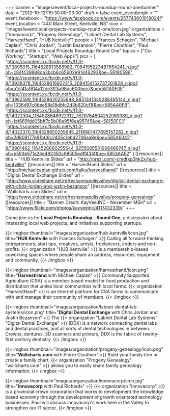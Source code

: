 +++
banner = "images/event/local-projects-roundup-round-one/banner"
date = "2012-10-12T19:30:00-03:00"
draft = false
event_eventbright = ""
event_facebook = "https://www.facebook.com/events/257743601018024/"
event_location = "440 Main Street, Kentville, NS"
icon = "images/event/local-projects-roundup-round-one/icon.jpg"
organizations = ["innovacorp", "Progeny Genealogy", "Labnet Dental Lab Systems", "HarvestHand", "HUB Kentville"]
people = ["Frances Schagen", "Michael Caplan", "Chris Jordan", "Justin Bezanson", "Pierre Clouthier", "Paul Richards"]
title = "Local Projects Roundup: Round One"
topics = ["Co-Working", "Startups", "Web Apps"]
pics = [
    "https://scontent.xx.fbcdn.net/v/t1.0-9/13895015_1164528613588982_7084195223487654241_n.jpg?oh=c84f439888da3bcb6c65602e91d46293&oe=58190596",
    "https://scontent.xx.fbcdn.net/v/t1.0-9/13938378_1164528616922315_2094154152737261828_n.jpg?oh=a1cf41af814a12de3ff3a98dc6005ec7&oe=581A0F0F",
    "https://scontent.xx.fbcdn.net/v/t1.0-9/13962599_1164528620255648_8851341349288495144_n.jpg?oh=1036d97c0bee68e18dbfc2d3b920cf1f&oe=585AA0FB",
    "https://scontent.xx.fbcdn.net/v/t1.0-9/14022304_1164528646922312_7829764804252069389_n.jpg?oh=faf665fdd05bff7c5b06e95f6ea95745&oe=58150FC1",
    "https://scontent.xx.fbcdn.net/v/t1.0-9/14022370_1164528650255645_2118901477695157282_n.jpg?oh=2d808177e91b06c2405c1ebd2706aa8e&oe=585A6342",
    "https://scontent.xx.fbcdn.net/v/t1.0-9/13901462_1164528660255644_6255085531926466747_n.jpg?oh=b593e571a24e492350c98505edff434f&oe=5853AAE2"
]
[[resources]]
title = "HUB Kentville Slides"
url = "http://prezi.com/-cmdfxp3hk2x/hub-kentville/"
[[resources]]
title = "HarvestHand Slides"
url = "http://michaelcaplan.github.com/talks/harvesthand/" 
[[resources]]
title = "Digital Dental Exchange Slides"
url = "http://www.slideshare.net/refreshannapolisvalley/digital-dental-exchange-with-chris-jordan-and-justin-bezanson" 
[[resources]]
title = "Wallcharts.com Slides"
url = "http://www.slideshare.net/refreshannapolisvalley/progeny-genealogy" 
[[resources]]
title = "Banner Credit: KayVee.INC - November MSH"
url = "https://www.flickr.com/photos/kayveeinc/4117432339/"
+++

Come join us for **Local Projects Roundup - Round One**, a discussion about interesting local web projects, and initiatives supporting startups.

{{< imgbox thumbnail="images/organization/hub-kentville/icon.jpg" title="**HUB Kentville** with Frances Schagen" >}}
    Calling all forward-thinking entrepreneurs, start ups, creatives, artists, freelancers, coders and non-profits. {{< organization "HUB Kentville" >}} is a membership-based coworking spaces where people share an address, resources, equipment and community.
{{< /imgbox >}}

{{< imgbox thumbnail="images/organization/harvesthand/icon.png" title="**HarvestHand** with Michael Caplan" >}}
    Community Supported Agriculture (CSA) is a member based model for food production and distribution that unites local communities with local farms. {{< organization "HarvestHand" >}} is an Internet platform for CSA farms to communicate with and manage their community of members.
{{< /imgbox >}}

{{< imgbox thumbnail="images/organization/labnet-dental-lab-systems/icon.png" title="**Digital Dental Exchange** with Chris Jordan and Justin Bezanson" >}}
    The {{< organization "Labnet Dental Lab Systems" "Digital Dental Exchange" >}} (DDX) is a network connecting dental labs and dental practices, and all sorts of dental technologies in between.  Crowns, dentures, 3D scanners and printers, DDX is the fabric of twenty-first century dentistry.
{{< /imgbox >}}

{{< imgbox thumbnail="images/organization/progeny-genealogy/icon.png" title="**Wallcharts.com** with Pierre Clouthier" >}}
    Build your family tree or create a family chart, {{< organization "Progeny Genealogy" "wallcharts.com" >}} allows you to easily share family genealogy information.
{{< /imgbox >}}

{{< imgbox thumbnail="images/organization/innovacorp/icon.jpg" title="**innovacorp** with Paul Richards" >}}
    {{< organization "innovacorp" >}} is a provincial crown corporation that works to development the knowledge based economy through the development of growth orientated technology businesses.  Paul will discuss innovacorp's work here in the Valley to strengthen our IT sector.
{{< /imgbox >}}

